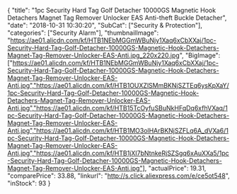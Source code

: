 {
	"title": "1pc Security Hard Tag Golf Detacher 10000GS Magnetic Hook Detachers Magnet Tag Remover Unlocker EAS Anti-theft Buckle Detacher",
	"date": "2018-10-31 10:30:20",
	"SubCat": ["Security & Protection"],
	"categories": ["Security Alarm"],
	"thumbnailImage": "https://ae01.alicdn.com/kf/HTB1NEbMGGmWBuNjy1Xaq6xCbXXaj/1pc-Security-Hard-Tag-Golf-Detacher-10000GS-Magnetic-Hook-Detachers-Magnet-Tag-Remover-Unlocker-EAS-Anti.jpg_220x220.jpg",
	"BigImage": ["https://ae01.alicdn.com/kf/HTB1NEbMGGmWBuNjy1Xaq6xCbXXaj/1pc-Security-Hard-Tag-Golf-Detacher-10000GS-Magnetic-Hook-Detachers-Magnet-Tag-Remover-Unlocker-EAS-Anti.jpg","https://ae01.alicdn.com/kf/HTB1OUXZlSMmBKNjSZTEq6ysKpXaY/1pc-Security-Hard-Tag-Golf-Detacher-10000GS-Magnetic-Hook-Detachers-Magnet-Tag-Remover-Unlocker-EAS-Anti.jpg","https://ae01.alicdn.com/kf/HTB15TcOyfuSBuNkHFqDq6xfhVXaq/1pc-Security-Hard-Tag-Golf-Detacher-10000GS-Magnetic-Hook-Detachers-Magnet-Tag-Remover-Unlocker-EAS-Anti.jpg","https://ae01.alicdn.com/kf/HTB1MO3olHArBKNjSZFLq6A_dVXa6/1pc-Security-Hard-Tag-Golf-Detacher-10000GS-Magnetic-Hook-Detachers-Magnet-Tag-Remover-Unlocker-EAS-Anti.jpg","https://ae01.alicdn.com/kf/HTB1jXI7bNtnkeRjSZSgq6xAuXXa5/1pc-Security-Hard-Tag-Golf-Detacher-10000GS-Magnetic-Hook-Detachers-Magnet-Tag-Remover-Unlocker-EAS-Anti.jpg"],
	"actualPrice": 19.31,
	"comparePrice": 33.88,
	"linkurl": "http://s.click.aliexpress.com/e/ce5ot548",
	"inStock": 93
}

